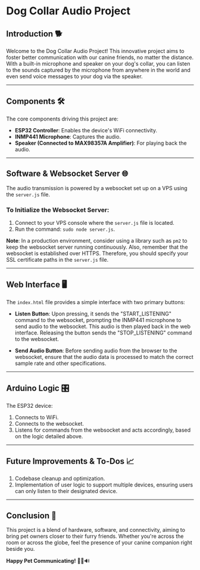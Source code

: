# Dog Collar Audio Project

## Introduction 🐕

Welcome to the Dog Collar Audio Project! This innovative project aims to foster better communication with our canine friends, no matter the distance. With a built-in microphone and speaker on your dog's collar, you can listen to the sounds captured by the microphone from anywhere in the world and even send voice messages to your dog via the speaker.

---

## Components 🛠

The core components driving this project are:

- **ESP32 Controller**: Enables the device's WiFi connectivity.
- **INMP441 Microphone**: Captures the audio.
- **Speaker (Connected to MAX98357A Amplifier)**: For playing back the audio.

---

## Software & Websocket Server 🌐

The audio transmission is powered by a websocket set up on a VPS using the `server.js` file. 

### To Initialize the Websocket Server:
1. Connect to your VPS console where the `server.js` file is located.
2. Run the command: `sudo node server.js`.

**Note**: In a production environment, consider using a library such as `pm2` to keep the websocket server running continuously. Also, remember that the websocket is established over HTTPS. Therefore, you should specify your SSL certificate paths in the `server.js` file.

---

## Web Interface 🖥

The `index.html` file provides a simple interface with two primary buttons:

- **Listen Button**: Upon pressing, it sends the "START_LISTENING" command to the websocket, prompting the INMP441 microphone to send audio to the websocket. This audio is then played back in the web interface. Releasing the button sends the "STOP_LISTENING" command to the websocket.

- **Send Audio Button**: Before sending audio from the browser to the websocket, ensure that the audio data is processed to match the correct sample rate and other specifications.

---

## Arduino Logic 🎛

The ESP32 device:

1. Connects to WiFi.
2. Connects to the websocket.
3. Listens for commands from the websocket and acts accordingly, based on the logic detailed above.

---

## Future Improvements & To-Dos 📈

1. Codebase cleanup and optimization.
2. Implementation of user logic to support multiple devices, ensuring users can only listen to their designated device.

---

## Conclusion 🐾

This project is a blend of hardware, software, and connectivity, aiming to bring pet owners closer to their furry friends. Whether you're across the room or across the globe, feel the presence of your canine companion right beside you.

**Happy Pet Communicating!** 🎉🐶🔊
